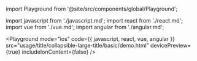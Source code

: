 import Playground from '@site/src/components/global/Playground';

import javascript from './javascript.md';
import react from './react.md';
import vue from './vue.md';
import angular from './angular.md';

<Playground
  mode="ios"
  code={{ javascript, react, vue, angular }}
  src="usage/title/collapsible-large-title/basic/demo.html"
  devicePreview={true}
  includeIonContent={false}
/>
